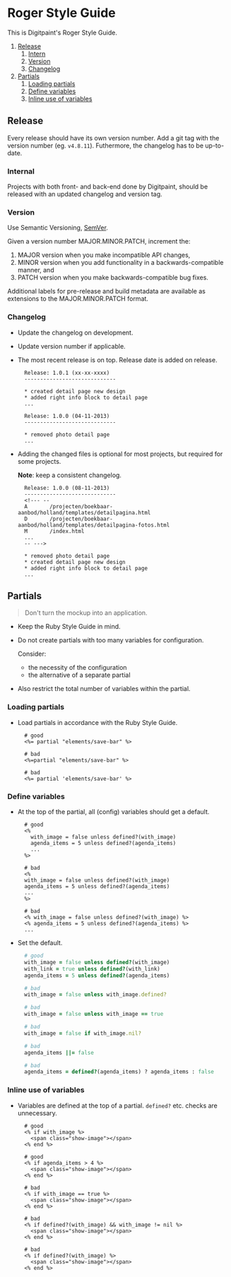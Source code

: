 # Roger Style Guide

This is Digitpaint's Roger Style Guide.

1. [Release](#release)
    1. [Intern](#intern)
    1. [Version](#version)
    1. [Changelog](#changelog)
1. [Partials](#partials)
    1. [Loading partials](#loading-partials)
    1. [Define variables](#define-variables)
    1. [Inline use of variables](#inline-use-of-variables)

## Release

Every release should have its own version number.
Add a git tag with the version number (eg. `v4.8.11`).
Futhermore, the changelog has to be up-to-date.

### Internal

Projects with both front- and back-end done by Digitpaint,
should be released with an updated changelog and version tag.

### Version

Use Semantic Versioning, [SemVer](http://semver.org/).

Given a version number MAJOR.MINOR.PATCH, increment the:

1. MAJOR version when you make incompatible API changes,
1. MINOR version when you add functionality in a backwards-compatible manner, and
1. PATCH version when you make backwards-compatible bug fixes.

Additional labels for pre-release and build metadata are available as extensions to
the MAJOR.MINOR.PATCH format.

### Changelog

- Update the changelog on development.

- Update version number if applicable.

- The most recent release is on top. Release date is added on release.
  ```
    Release: 1.0.1 (xx-xx-xxxx)
    -----------------------------

    * created detail page new design
    * added right info block to detail page
    ...

    Release: 1.0.0 (04-11-2013)
    -----------------------------

    * removed photo detail page
    ...
  ```

- Adding the changed files is optional for most projects, but required for some projects.

  __Note__: keep a consistent changelog.
  ```
    Release: 1.0.0 (08-11-2013)
    -----------------------------
    <!--- --
    A       /projecten/boekbaar-aanbod/holland/templates/detailpagina.html
    D       /projecten/boekbaar-aanbod/holland/templates/detailpagina-fotos.html
    M       /index.html
    ...
    -- --->

    * removed photo detail page
    * created detail page new design
    * added right info block to detail page
    ...
  ```

## Partials

> Don't turn the mockup into an application.

- Keep the Ruby Style Guide in mind.

- Do not create partials with too many variables for configuration.

  Consider:

    - the necessity of the configuration
    - the alternative of a separate partial

- Also restrict the total number of variables within the partial.

### Loading partials

- Load partials in accordance with the Ruby Style Guide.
  ```erb
    # good
    <%= partial "elements/save-bar" %>

    # bad
    <%=partial "elements/save-bar" %>

    # bad
    <%= partial 'elements/save-bar' %>
  ```

### Define variables

- At the top of the partial, all (config) variables should get a default.
  ```erb
    # good
    <%
      with_image = false unless defined?(with_image)
      agenda_items = 5 unless defined?(agenda_items)
      ...
    %>

    # bad
    <%
    with_image = false unless defined?(with_image)
    agenda_items = 5 unless defined?(agenda_items)
    ...
    %>

    # bad
    <% with_image = false unless defined?(with_image) %>
    <% agenda_items = 5 unless defined?(agenda_items) %>
    ...
  ```

- Set the default.
  ```ruby
    # good
    with_image = false unless defined?(with_image)
    with_link = true unless defined?(with_link)
    agenda_items = 5 unless defined?(agenda_items)

    # bad
    with_image = false unless with_image.defined?

    # bad
    with_image = false unless with_image == true

    # bad
    with_image = false if with_image.nil?

    # bad
    agenda_items ||= false

    # bad
    agenda_items = defined?(agenda_items) ? agenda_items : false
  ```

### Inline use of variables

- Variables are defined at the top of a partial. `defined?` etc. checks are
unnecessary.
  ```erb
    # good
    <% if with_image %>
      <span class="show-image"></span>
    <% end %>

    # good
    <% if agenda_items > 4 %>
      <span class="show-image"></span>
    <% end %>

    # bad
    <% if with_image == true %>
      <span class="show-image"></span>
    <% end %>

    # bad
    <% if defined?(with_image) && with_image != nil %>
      <span class="show-image"></span>
    <% end %>

    # bad
    <% if defined?(with_image) %>
      <span class="show-image"></span>
    <% end %>
  ```

